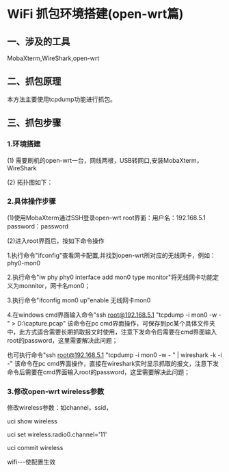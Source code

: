 # WiFi 抓包环境搭建(open-wrt篇)
## 一、涉及的工具
MobaXterm,WireShark,open-wrt
## 二、抓包原理
本方法主要使用tcpdump功能进行抓包。
## 三、抓包步骤
### 1.环境搭建
(1) 需要刷机的open-wrt一台，网线两根，USB转网口,安装MobaXterm，WireShark  

(2) 拓扑图如下：
### 2.具体操作步骤
(1)使用MobaXterm通过SSH登录open-wrt root界面：用户名：192.168.5.1 password：password

(2)进入root界面后，按如下命令操作

1.执行命令"ifconfig"查看网卡配置,并找到open-wrt所对应的无线网卡，例如：phy0-mon0 

2.执行命令"iw phy phy0 interface add mon0 type monitor"将无线网卡功能定义为monnitor，网卡名mon0；

3.执行命令"ifconfig mon0 up"enable 无线网卡mon0

4.在windows cmd界面输入命令"ssh root@192.168.5.1 "tcpdump -i mon0 -w - " > D:\capture.pcap"  该命令在pc cmd界面操作，可保存到pc某个具体文件夹中，此方式适合需要长期抓取报文时使用，注意下发命令后需要在cmd界面输入root的password，这里需要解决此问题；

  也可执行命令"ssh root@192.168.5.1 "tcpdump -i mon0 -w - " | wireshark -k -i -"   该命令在pc cmd界面操作，直接在wireshark实时显示抓取的报文，注意下发命令后需要在cmd界面输入root的password，这里需要解决此问题；
### 3.修改open-wrt wireless参数
修改wireless参数：如channel，ssid，

uci show wireless

uci set wireless.radio0.channel='11'

uci commit wireless

wifi---使配置生效
